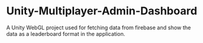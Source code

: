 # Unity-Multiplayer-Admin-Dashboard
A Unity WebGL project used for fetching data from firebase and show the data as a leaderboard format in the application.

